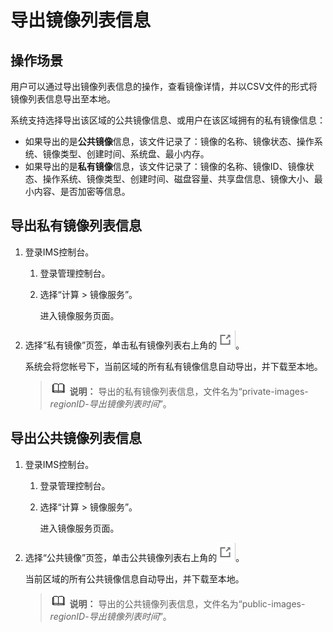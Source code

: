 # 导出镜像列表信息<a name="ims_01_0334"></a>

## 操作场景<a name="section298410361571"></a>

用户可以通过导出镜像列表信息的操作，查看镜像详情，并以CSV文件的形式将镜像列表信息导出至本地。

系统支持选择导出该区域的公共镜像信息、或用户在该区域拥有的私有镜像信息：

-   如果导出的是**公共镜像**信息，该文件记录了：镜像的名称、镜像状态、操作系统、镜像类型、创建时间、系统盘、最小内存。
-   如果导出的是**私有镜像**信息，该文件记录了：镜像的名称、镜像ID、镜像状态、操作系统、镜像类型、创建时间、磁盘容量、共享盘信息、镜像大小、最小内容、是否加密等信息。

## 导出私有镜像列表信息<a name="section8755447183137"></a>

1.  登录IMS控制台。
    1.  登录管理控制台。
    2.  选择“计算 \> 镜像服务”。

        进入镜像服务页面。

2.  选择“私有镜像”页签，单击私有镜像列表右上角的![](figures/icon-export.png)。

    系统会将您帐号下，当前区域的所有私有镜像信息自动导出，并下载至本地。

    >![](public_sys-resources/icon-note.gif) **说明：** 
    >导出的私有镜像列表信息，文件名为“private-images-_regionID_-_导出镜像列表时间_”。


## 导出公共镜像列表信息<a name="section30776908173028"></a>

1.  登录IMS控制台。
    1.  登录管理控制台。
    2.  选择“计算 \> 镜像服务”。

        进入镜像服务页面。

2.  选择“公共镜像”页签，单击公共镜像列表右上角的![](figures/icon-export-2.png)。

    当前区域的所有公共镜像信息自动导出，并下载至本地。

    >![](public_sys-resources/icon-note.gif) **说明：** 
    >导出的公共镜像列表信息，文件名为“public-images-_regionID_-_导出镜像列表时间_”。


